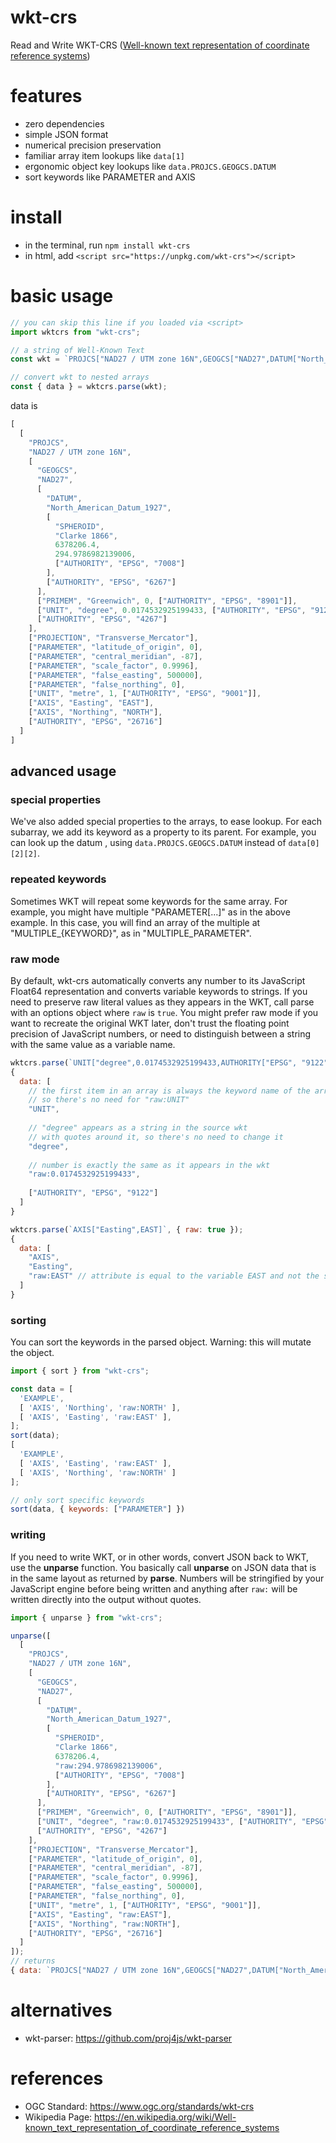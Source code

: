 # wkt-crs
Read and Write WKT-CRS ([Well-known text representation of coordinate reference systems](https://en.wikipedia.org/wiki/Well-known_text_representation_of_coordinate_reference_systems))

# features
- zero dependencies
- simple JSON format
- numerical precision preservation
- familiar array item lookups like `data[1]`
- ergonomic object key lookups like `data.PROJCS.GEOGCS.DATUM`
- sort keywords like PARAMETER and AXIS

# install
- in the terminal, run  `npm install wkt-crs`
- in html, add `<script src="https://unpkg.com/wkt-crs"></script>`

# basic usage
```js
// you can skip this line if you loaded via <script>
import wktcrs from "wkt-crs";

// a string of Well-Known Text
const wkt = `PROJCS["NAD27 / UTM zone 16N",GEOGCS["NAD27",DATUM["North_American_Datum_1927",SPHEROID["Clarke 1866",6378206.4,294.9786982139006,AUTHORITY["EPSG","7008"]],AUTHORITY["EPSG","6267"]],PRIMEM["Greenwich",0,AUTHORITY["EPSG","8901"]],UNIT["degree",0.0174532925199433,AUTHORITY["EPSG","9122"]],AUTHORITY["EPSG","4267"]],PROJECTION["Transverse_Mercator"],PARAMETER["latitude_of_origin",0],PARAMETER["central_meridian",-87],PARAMETER["scale_factor",0.9996],PARAMETER["false_easting",500000],PARAMETER["false_northing",0],UNIT["metre",1,AUTHORITY["EPSG","9001"]],AXIS["Easting",EAST],AXIS["Northing",NORTH],AUTHORITY["EPSG","26716"]]`;

// convert wkt to nested arrays
const { data } = wktcrs.parse(wkt);
```
data is
```js
[
  [
    "PROJCS",
    "NAD27 / UTM zone 16N",
    [
      "GEOGCS",
      "NAD27",
      [
        "DATUM",
        "North_American_Datum_1927",
        [
          "SPHEROID",
          "Clarke 1866",
          6378206.4,
          294.9786982139006,
          ["AUTHORITY", "EPSG", "7008"]
        ],
        ["AUTHORITY", "EPSG", "6267"]
      ],
      ["PRIMEM", "Greenwich", 0, ["AUTHORITY", "EPSG", "8901"]],
      ["UNIT", "degree", 0.0174532925199433, ["AUTHORITY", "EPSG", "9122"] ],
      ["AUTHORITY", "EPSG", "4267"]
    ],
    ["PROJECTION", "Transverse_Mercator"],
    ["PARAMETER", "latitude_of_origin", 0],
    ["PARAMETER", "central_meridian", -87],
    ["PARAMETER", "scale_factor", 0.9996],
    ["PARAMETER", "false_easting", 500000],
    ["PARAMETER", "false_northing", 0],
    ["UNIT", "metre", 1, ["AUTHORITY", "EPSG", "9001"]],
    ["AXIS", "Easting", "EAST"],
    ["AXIS", "Northing", "NORTH"],
    ["AUTHORITY", "EPSG", "26716"]
  ]
]
```
## advanced usage
### special properties
We've also added special properties to the arrays, to ease lookup.  For each subarray,
we add its keyword as a property to its parent.  For example, you can look up the datum ,
using `data.PROJCS.GEOGCS.DATUM` instead of `data[0][2][2]`.
### repeated keywords
Sometimes WKT will repeat some keywords for the same array.  For example, you might have multiple
"PARAMETER[...]" as in the above example.  In this case, you will find an array of the multiple at
"MULTIPLE_{KEYWORD}", as in "MULTIPLE_PARAMETER".
### raw mode
By default, wkt-crs automatically converts any number to its JavaScript Float64 representation 
and converts variable keywords to strings.  If you need to preserve raw literal values as they appears in the WKT,
call parse with an options object where `raw` is `true`.  You might prefer raw mode if you want to recreate the original WKT later, don't trust the floating point precision of JavaScript numbers, or need to distinguish between a string with the same value as a variable name.
```js
wktcrs.parse(`UNIT["degree",0.0174532925199433,AUTHORITY["EPSG", "9122"]]`, { raw: true });
{
  data: [
    // the first item in an array is always the keyword name of the array,
    // so there's no need for "raw:UNIT"
    "UNIT",
    
    // "degree" appears as a string in the source wkt
    // with quotes around it, so there's no need to change it
    "degree",
    
    // number is exactly the same as it appears in the wkt
    "raw:0.0174532925199433",
    
    ["AUTHORITY", "EPSG", "9122"]
  ]
}

wktcrs.parse(`AXIS["Easting",EAST]`, { raw: true });
{
  data: [
    "AXIS",
    "Easting",
    "raw:EAST" // attribute is equal to the variable EAST and not the string "EAST"
  ]
}
```
### sorting
You can sort the keywords in the parsed object.  Warning: this will mutate the object.
```js
import { sort } from "wkt-crs";

const data = [
  'EXAMPLE',
  [ 'AXIS', 'Northing', 'raw:NORTH' ],
  [ 'AXIS', 'Easting', 'raw:EAST' ],
];
sort(data);
[
  'EXAMPLE',
  [ 'AXIS', 'Easting', 'raw:EAST' ],
  [ 'AXIS', 'Northing', 'raw:NORTH' ]
];

// only sort specific keywords
sort(data, { keywords: ["PARAMETER"] })
```

### writing
If you need to write WKT, or in other words, convert JSON back to WKT, use the **unparse** function.  You basically call
**unparse** on JSON data that is in the same layout as returned by **parse**.  Numbers will be stringified by your JavaScript
engine before being written and anything after `raw:` will be written directly into the output without quotes.
```js
import { unparse } from "wkt-crs";

unparse([
  [
    "PROJCS",
    "NAD27 / UTM zone 16N",
    [
      "GEOGCS",
      "NAD27",
      [
        "DATUM",
        "North_American_Datum_1927",
        [
          "SPHEROID",
          "Clarke 1866",
          6378206.4,
          "raw:294.9786982139006",
          ["AUTHORITY", "EPSG", "7008"]
        ],
        ["AUTHORITY", "EPSG", "6267"]
      ],
      ["PRIMEM", "Greenwich", 0, ["AUTHORITY", "EPSG", "8901"]],
      ["UNIT", "degree", "raw:0.0174532925199433", ["AUTHORITY", "EPSG", "9122"] ],
      ["AUTHORITY", "EPSG", "4267"]
    ],
    ["PROJECTION", "Transverse_Mercator"],
    ["PARAMETER", "latitude_of_origin", 0],
    ["PARAMETER", "central_meridian", -87],
    ["PARAMETER", "scale_factor", 0.9996],
    ["PARAMETER", "false_easting", 500000],
    ["PARAMETER", "false_northing", 0],
    ["UNIT", "metre", 1, ["AUTHORITY", "EPSG", "9001"]],
    ["AXIS", "Easting", "raw:EAST"],
    ["AXIS", "Northing", "raw:NORTH"],
    ["AUTHORITY", "EPSG", "26716"]
  ]
]);
// returns
{ data: `PROJCS["NAD27 / UTM zone 16N",GEOGCS["NAD27",DATUM["North_American_Datum_1927",SPHEROID["Clarke 1866",6378206.4,294.9786982139006,AUTHORITY["EPSG","7008"]],AUTHORITY["EPSG","6267"]],PRIMEM["Greenwich",0,AUTHORITY["EPSG","8901"]],UNIT["degree",0.0174532925199433,AUTHORITY["EPSG","9122"]],AUTHORITY["EPSG","4267"]],PROJECTION["Transverse_Mercator"],PARAMETER["latitude_of_origin",0],PARAMETER["central_meridian",-87],PARAMETER["scale_factor",0.9996],PARAMETER["false_easting",500000],PARAMETER["false_northing",0],UNIT["metre",1,AUTHORITY["EPSG","9001"]],AXIS["Easting",EAST],AXIS["Northing",NORTH],AUTHORITY["EPSG","26716"]]` }
```

# alternatives
- wkt-parser: https://github.com/proj4js/wkt-parser

# references
- OGC Standard: https://www.ogc.org/standards/wkt-crs
- Wikipedia Page: https://en.wikipedia.org/wiki/Well-known_text_representation_of_coordinate_reference_systems
